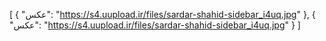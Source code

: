 [
  {
    "عکس": "https://s4.uupload.ir/files/sardar-shahid-sidebar_i4uq.jpg"
  },
  {
    "عکس": "https://s4.uupload.ir/files/sardar-shahid-sidebar_i4uq.jpg"
  }
]

